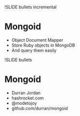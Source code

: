 !SLIDE bullets incremental

# Mongoid

* Object Document Mapper
* Store Ruby objects in MongoDB
* And query them easily

!SLIDE bullets

# Mongoid

* Durran Jordan
* hashrocket.com
* @modetojoy
* github.com/durran/mongoid


